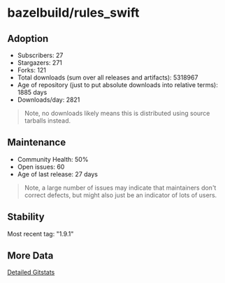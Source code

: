 # bazelbuild/rules_swift

## Adoption

- Subscribers: 27
- Stargazers: 271
- Forks: 121
- Total downloads (sum over all releases and artifacts): 5318967
- Age of repository (just to put absolute downloads into relative terms): 1885 days
- Downloads/day: 2821

> Note, no downloads likely means this is distributed using source tarballs instead.

## Maintenance

- Community Health: 50%
- Open issues: 60
- Age of last release: 27 days

> Note, a large number of issues may indicate that maintainers don't correct defects, but might also
> just be an indicator of lots of users.

## Stability

Most recent tag: "1.9.1"

## More Data

[Detailed Gitstats](/bazel-catalog/gitstats/bazelbuild/rules_swift)

